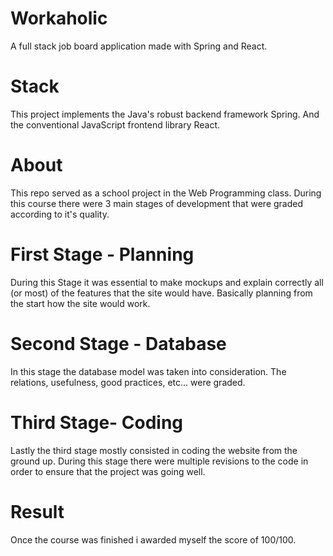 # Workaholic
A full stack job board application made with Spring and React.

# Stack
This project implements the Java's robust backend framework Spring. And the conventional JavaScript frontend library React.

# About
This repo served as a school project in the Web Programming class. During this course there were 3 main stages of development that were graded according to it's quality.

# First Stage - Planning
During this Stage it was essential to make mockups and explain correctly all (or most) of the features that the site would have. Basically planning from the start how the site would work.

# Second Stage - Database
In this stage the database model was taken into consideration. The relations, usefulness, good practices, etc... were graded.

# Third Stage- Coding
Lastly the third stage mostly consisted in coding the website from the ground up. During this stage there were multiple revisions to the code in order to ensure that the project was going well.

# Result
Once the course was finished i awarded myself the score of 100/100.
